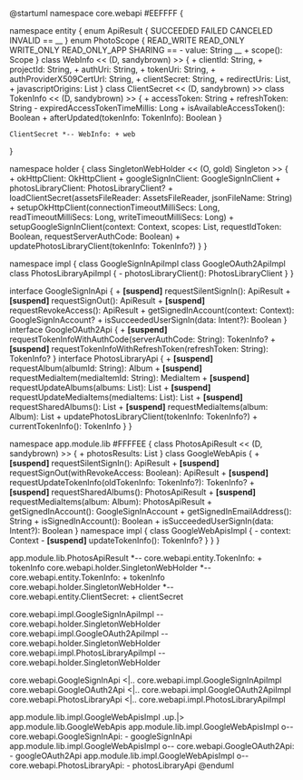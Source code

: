 @startuml
namespace core.webapi #EEFFFF {

  namespace entity {
    enum ApiResult {
      SUCCEEDED
      FAILED
      CANCELED
      INVALID
      ==
      __
    }
    enum PhotoScope {
      READ_WRITE
      READ_ONLY
      WRITE_ONLY
      READ_ONLY_APP
      SHARING
      ==
      - value: String
      __
      + scope(): Scope
    }
    class WebInfo << (D, sandybrown) >> {
      + clientId: String,
      + projectId: String,
      + authUri: String,
      + tokenUri: String,
      + authProviderX509CertUrl: String,
      + clientSecret: String,
      + redirectUris: List<String>,
      + javascriptOrigins: List<String>
    }
    class ClientSecret << (D, sandybrown) >>
    class TokenInfo << (D, sandybrown) >> {
      + accessToken: String
      + refreshToken: String
      - expiredAccessTokenTimeMillis: Long
      + isAvailableAccessToken(): Boolean
      + afterUpdated(tokenInfo: TokenInfo): Boolean
    }

    ClientSecret *-- WebInfo: + web
  }

  namespace holder {
    class SingletonWebHolder << (O, gold) Singleton >> {
      + okHttpClient: OkHttpClient
      + googleSignInClient: GoogleSignInClient
      + photosLibraryClient: PhotosLibraryClient?
      + loadClientSecret(assetsFileReader: AssetsFileReader, jsonFileName: String)
      + setupOkHttpClient(connectionTimeoutMilliSecs: Long, readTimeoutMilliSecs: Long, writeTimeoutMilliSecs: Long)
      + setupGoogleSignInClient(context: Context, scopes: List<PhotoScope>, requestIdToken: Boolean, requestServerAuthCode: Boolean)
      + updatePhotosLibraryClient(tokenInfo: TokenInfo?)
    }
  }

  namespace impl {
    class GoogleSignInApiImpl
    class GoogleOAuth2ApiImpl
    class PhotosLibraryApiImpl {
      - photosLibraryClient(): PhotosLibraryClient
    }
  }

  interface GoogleSignInApi {
    + <B>[suspend]</B> requestSilentSignIn(): ApiResult
    + <B>[suspend]</B> requestSignOut(): ApiResult
    + <B>[suspend]</B> requestRevokeAccess(): ApiResult
    + getSignedInAccount(context: Context): GoogleSignInAccount?
    + isSucceededUserSignIn(data: Intent?): Boolean
  }
  interface GoogleOAuth2Api {
    + <B>[suspend]</B> requestTokenInfoWithAuthCode(serverAuthCode: String): TokenInfo?
    + <B>[suspend]</B> requestTokenInfoWithRefreshToken(refreshToken: String): TokenInfo?
  }
  interface PhotosLibraryApi {
    + <B>[suspend]</B> requestAlbum(albumId: String): Album
    + <B>[suspend]</B> requestMediaItem(mediaItemId: String): MediaItem
    + <B>[suspend]</B> requestUpdateAlbums(albums: List<Album>): List<Album>
    + <B>[suspend]</B> requestUpdateMediaItems(mediaItems: List<MediaItem>): List<MediaItem>
    + <B>[suspend]</B> requestSharedAlbums(): List<Album>
    + <B>[suspend]</B> requestMediaItems(album: Album): List<MediaItem>
    + updatePhotosLibraryClient(tokenInfo: TokenInfo?)
    + currentTokenInfo(): TokenInfo
  }
}

namespace app.module.lib #FFFFEE {
  class PhotosApiResult<ResultT : Serializable> << (D, sandybrown) >> {
    + photosResults: List<ResultT>
  }
  class GoogleWebApis {
    + <B>[suspend]</B> requestSilentSignIn(): ApiResult
    + <B>[suspend]</B> requestSignOut(withRevokeAccess: Boolean): ApiResult
    + <B>[suspend]</B> requestUpdateTokenInfo(oldTokenInfo: TokenInfo?): TokenInfo?
    + <B>[suspend]</B> requestSharedAlbums(): PhotosApiResult<Album>
    + <B>[suspend]</B> requestMediaItems(album: Album): PhotosApiResult<MediaItem>
    + getSignedInAccount(): GoogleSignInAccount
    + getSignedInEmailAddress(): String
    + isSignedInAccount(): Boolean
    + isSucceededUserSignIn(data: Intent?): Boolean
  }
  namespace impl {
    class GoogleWebApisImpl {
      - context: Context
      - <B>[suspend]</B> updateTokenInfo(): TokenInfo?
    }
  }
}

app.module.lib.PhotosApiResult *-- core.webapi.entity.TokenInfo: + tokenInfo
core.webapi.holder.SingletonWebHolder *-- core.webapi.entity.TokenInfo: + tokenInfo
core.webapi.holder.SingletonWebHolder *-- core.webapi.entity.ClientSecret: + clientSecret

core.webapi.impl.GoogleSignInApiImpl -- core.webapi.holder.SingletonWebHolder
core.webapi.impl.GoogleOAuth2ApiImpl -- core.webapi.holder.SingletonWebHolder
core.webapi.impl.PhotosLibraryApiImpl -- core.webapi.holder.SingletonWebHolder

core.webapi.GoogleSignInApi <|.. core.webapi.impl.GoogleSignInApiImpl
core.webapi.GoogleOAuth2Api <|.. core.webapi.impl.GoogleOAuth2ApiImpl
core.webapi.PhotosLibraryApi <|.. core.webapi.impl.PhotosLibraryApiImpl

app.module.lib.impl.GoogleWebApisImpl .up.|> app.module.lib.GoogleWebApis
app.module.lib.impl.GoogleWebApisImpl o-- core.webapi.GoogleSignInApi: - googleSignInApi
app.module.lib.impl.GoogleWebApisImpl o-- core.webapi.GoogleOAuth2Api: - googleOAuth2Api
app.module.lib.impl.GoogleWebApisImpl o-- core.webapi.PhotosLibraryApi: - photosLibraryApi
@enduml